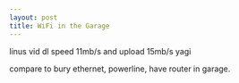 ```yaml
---
layout: post
title: WiFi in the Garage
---
```


linus vid
dl speed 11mb/s and upload 15mb/s
yagi

compare to bury ethernet, powerline,
have router in garage.
